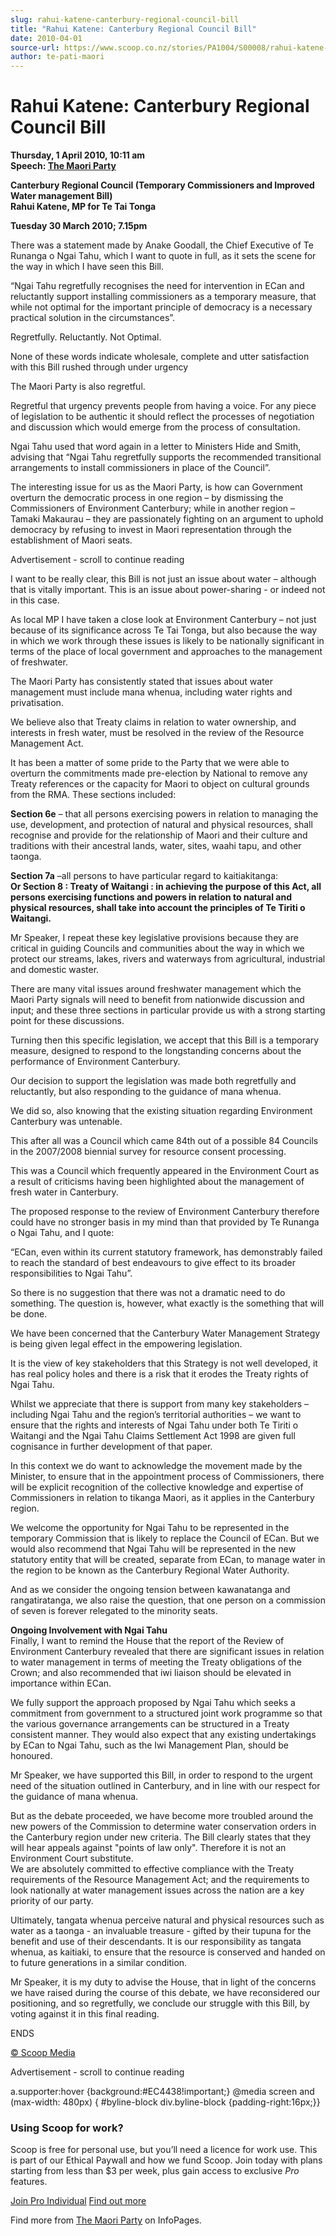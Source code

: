```yaml
---
slug: rahui-katene-canterbury-regional-council-bill
title: "Rahui Katene: Canterbury Regional Council Bill"
date: 2010-04-01
source-url: https://www.scoop.co.nz/stories/PA1004/S00008/rahui-katene-canterbury-regional-council-bill.htm
author: te-pati-maori
---
```

Rahui Katene: Canterbury Regional Council Bill
==============================================

**Thursday, 1 April 2010, 10:11 am**  
**Speech: [The Maori Party](https://info.scoop.co.nz/The_Maori_Party)**

**Canterbury Regional Council (Temporary Commissioners and Improved Water management Bill)**  
**Rahui Katene, MP for Te Tai Tonga**  
  
**Tuesday 30 March 2010; 7.15pm**

There was a statement made by Anake Goodall, the Chief Executive of Te Runanga o Ngai Tahu, which I want to quote in full, as it sets the scene for the way in which I have seen this Bill.

“Ngai Tahu regretfully recognises the need for intervention in ECan and reluctantly support installing commissioners as a temporary measure, that while not optimal for the important principle of democracy is a necessary practical solution in the circumstances”.

Regretfully. Reluctantly. Not Optimal.

None of these words indicate wholesale, complete and utter satisfaction with this Bill rushed through under urgency

The Maori Party is also regretful.

Regretful that urgency prevents people from having a voice. For any piece of legislation to be authentic it should reflect the processes of negotiation and discussion which would emerge from the process of consultation.

Ngai Tahu used that word again in a letter to Ministers Hide and Smith, advising that “Ngai Tahu regretfully supports the recommended transitional arrangements to install commissioners in place of the Council”.

The interesting issue for us as the Maori Party, is how can Government overturn the democratic process in one region – by dismissing the Commissioners of Environment Canterbury; while in another region – Tamaki Makaurau – they are passionately fighting on an argument to uphold democracy by refusing to invest in Maori representation through the establishment of Maori seats.

Advertisement - scroll to continue reading





I want to be really clear, this Bill is not just an issue about water – although that is vitally important. This is an issue about power-sharing - or indeed not in this case.

As local MP I have taken a close look at Environment Canterbury – not just because of its significance across Te Tai Tonga, but also because the way in which we work through these issues is likely to be nationally significant in terms of the place of local government and approaches to the management of freshwater.

The Maori Party has consistently stated that issues about water management must include mana whenua, including water rights and privatisation.

We believe also that Treaty claims in relation to water ownership, and interests in fresh water, must be resolved in the review of the Resource Management Act.

It has been a matter of some pride to the Party that we were able to overturn the commitments made pre-election by National to remove any Treaty references or the capacity for Maori to object on cultural grounds from the RMA. These sections included:

**Section 6e** – that all persons exercising powers in relation to managing the use, development, and protection of natural and physical resources, shall recognise and provide for the relationship of Maori and their culture and traditions with their ancestral lands, water, sites, waahi tapu, and other taonga.

**Section 7a** –all persons to have particular regard to kaitiakitanga:  
**Or Section 8 : Treaty of Waitangi : in achieving the purpose of this Act, all persons exercising functions and powers in relation to natural and physical resources, shall take into account the principles of Te Tiriti o Waitangi.**

Mr Speaker, I repeat these key legislative provisions because they are critical in guiding Councils and communities about the way in which we protect our streams, lakes, rivers and waterways from agricultural, industrial and domestic waster.

There are many vital issues around freshwater management which the Maori Party signals will need to benefit from nationwide discussion and input; and these three sections in particular provide us with a strong starting point for these discussions.

Turning then this specific legislation, we accept that this Bill is a temporary measure, designed to respond to the longstanding concerns about the performance of Environment Canterbury.

Our decision to support the legislation was made both regretfully and reluctantly, but also responding to the guidance of mana whenua.

We did so, also knowing that the existing situation regarding Environment Canterbury was untenable.

This after all was a Council which came 84th out of a possible 84 Councils in the 2007/2008 biennial survey for resource consent processing.

This was a Council which frequently appeared in the Environment Court as a result of criticisms having been highlighted about the management of fresh water in Canterbury.

The proposed response to the review of Environment Canterbury therefore could have no stronger basis in my mind than that provided by Te Runanga o Ngai Tahu, and I quote:

“ECan, even within its current statutory framework, has demonstrably failed to reach the standard of best endeavours to give effect to its broader responsibilities to Ngai Tahu”.

So there is no suggestion that there was not a dramatic need to do something. The question is, however, what exactly is the something that will be done.

We have been concerned that the Canterbury Water Management Strategy is being given legal effect in the empowering legislation.

It is the view of key stakeholders that this Strategy is not well developed, it has real policy holes and there is a risk that it erodes the Treaty rights of Ngai Tahu.

Whilst we appreciate that there is support from many key stakeholders – including Ngai Tahu and the region’s territorial authorities – we want to ensure that the rights and interests of Ngai Tahu under both Te Tiriti o Waitangi and the Ngai Tahu Claims Settlement Act 1998 are given full cognisance in further development of that paper.

In this context we do want to acknowledge the movement made by the Minister, to ensure that in the appointment process of Commissioners, there will be explicit recognition of the collective knowledge and expertise of Commissioners in relation to tikanga Maori, as it applies in the Canterbury region.

We welcome the opportunity for Ngai Tahu to be represented in the temporary Commission that is likely to replace the Council of ECan. But we would also recommend that Ngai Tahu will be represented in the new statutory entity that will be created, separate from ECan, to manage water in the region to be known as the Canterbury Regional Water Authority.

And as we consider the ongoing tension between kawanatanga and rangatiratanga, we also raise the question, that one person on a commission of seven is forever relegated to the minority seats.

**Ongoing Involvement with Ngai Tahu**  
Finally, I want to remind the House that the report of the Review of Environment Canterbury revealed that there are significant issues in relation to water management in terms of meeting the Treaty obligations of the Crown; and also recommended that iwi liaison should be elevated in importance within ECan.

We fully support the approach proposed by Ngai Tahu which seeks a commitment from government to a structured joint work programme so that the various governance arrangements can be structured in a Treaty consistent manner. They would also expect that any existing undertakings by ECan to Ngai Tahu, such as the Iwi Management Plan, should be honoured.

Mr Speaker, we have supported this Bill, in order to respond to the urgent need of the situation outlined in Canterbury, and in line with our respect for the guidance of mana whenua.

But as the debate proceeded, we have become more troubled around the new powers of the Commission to determine water conservation orders in the Canterbury region under new criteria. The Bill clearly states that they will hear appeals against "points of law only". Therefore it is not an Environment Court substitute.  
We are absolutely committed to effective compliance with the Treaty requirements of the Resource Management Act; and the requirements to look nationally at water management issues across the nation are a key priority of our party.

Ultimately, tangata whenua perceive natural and physical resources such as water as a taonga - an invaluable treasure - gifted by their tupuna for the benefit and use of their descendants. It is our responsibility as tangata whenua, as kaitiaki, to ensure that the resource is conserved and handed on to future generations in a similar condition.

Mr Speaker, it is my duty to advise the House, that in light of the concerns we have raised during the course of this debate, we have reconsidered our positioning, and so regretfully, we conclude our struggle with this Bill, by voting against it in this final reading.

ENDS  

[© Scoop Media](http://www.scoop.co.nz/about/terms.html)  

Advertisement - scroll to continue reading



a.supporter:hover {background:#EC4438!important;} @media screen and (max-width: 480px) { #byline-block div.byline-block {padding-right:16px;}}

### Using Scoop for work?

Scoop is free for personal use, but you’ll need a licence for work use. This is part of our Ethical Paywall and how we fund Scoop. Join today with plans starting from less than $3 per week, plus gain access to exclusive _Pro_ features.  
  
[Join Pro Individual](https://pro.scoop.co.nz/Individual/?from=ProIn24) [Find out more](https://pro.scoop.co.nz/using-scoop-for-work/?from=ProIn24)

Find more from [The Maori Party](https://info.scoop.co.nz/The_Maori_Party) on InfoPages.